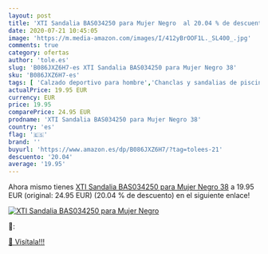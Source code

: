 ```yaml
---
layout: post
title: 'XTI Sandalia BAS034250 para Mujer Negro  al 20.04 % de descuento'
date: 2020-07-21 10:45:05
image: 'https://m.media-amazon.com/images/I/412yBrOOF1L._SL400_.jpg'
comments: true
category: ofertas
author: 'tole.es'
slug: 'B086JXZ6H7-es XTI Sandalia BAS034250 para Mujer Negro 38'
sku: 'B086JXZ6H7-es'
tags: [ 'Calzado deportivo para hombre','Chanclas y sandalias de piscina para hombre','Sandalias de vestir para hombre','Zapatillas y calzado deportivo para hombre','Zapatos','Zapatos para hombre','Zapatos y complementos','sandalia', ]
actualPrice: 19.95 EUR
currency: EUR
price: 19.95
comparePrice: 24.95 EUR
prodname: 'XTI Sandalia BAS034250 para Mujer Negro 38'
country: 'es'
flag: '🇪🇸'
brand: ''
buyurl: 'https://www.amazon.es/dp/B086JXZ6H7/?tag=tolees-21'
descuento: '20.04'
average: '19.95'
---
```


Ahora mismo tienes [XTI Sandalia BAS034250 para Mujer Negro 38](https://www.amazon.es/dp/B086JXZ6H7/?tag=tolees-21) a 19.95 EUR (original: 24.95 EUR) (20.04 %  de descuento) en el siguiente enlace!

[![XTI Sandalia BAS034250 para Mujer Negro ](https://m.media-amazon.com/images/I/412yBrOOF1L._SL400_.jpg)](https://www.amazon.es/dp/B086JXZ6H7/?tag=tolees-21)

🔎:


[🛒 Visítala!!!](https://www.amazon.es/dp/B086JXZ6H7/?tag=tolees-21)
